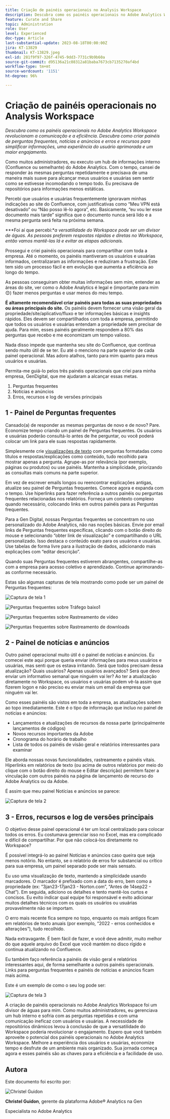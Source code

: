 ```yaml
---
title: Criação de painéis operacionais no Analysis Workspace
description: Descubra como os painéis operacionais no Adobe Analytics Workspace revolucionam a comunicação e a eficiência.
feature: Curate and Share
topic: Administration
role: User
level: Experienced
doc-type: Article
last-substantial-update: 2023-08-18T00:00:00Z
jira: KT-13829
thumbnail: KT-13829.jpeg
exl-id: 281f9f97-326f-4745-9dd3-7731c9b9b60a
source-git-commit: d95136a21c08312a81baba7673cb7135270af4bd
workflow-type: tm+mt
source-wordcount: '1151'
ht-degree: 96%

---
```


# Criação de painéis operacionais no Analysis Workspace

_Descubra como os painéis operacionais no Adobe Analytics Workspace revolucionam a comunicação e a eficiência. Descubra como criar painéis de perguntas frequentes, notícias e anúncios e erros e recursos para simplificar informações, uma experiência do usuário aprimorada e um maior engajamento._


Como muitos administradores, eu executo um hub de informações interno (Confluence ou semelhante) do Adobe Analytics. Com o tempo, cansei de responder às mesmas perguntas repetidamente e precisava de uma maneira mais suave para alcançar meus usuários e usuárias sem sentir como se estivesse incomodando o tempo todo. Eu precisava de repositórios para informações menos estáticas.

Percebi que usuários e usuárias frequentemente ignoravam minhas indicações ao site do Confluence, com justificativas como “Meu VPN está desativado” ou “Não posso lê-lo agora”, etc. Basicamente, “eu vou ler esse documento mais tarde” significa que o documento nunca será lido e a mesma pergunta será feita na próxima semana.

***Foi aí que percebi:**a versatilidade do Workspace pode ser um divisor de águas. As pessoas preferem respostas rápidas e diretas no Workspace, então vamos mantê-las lá e evitar as etapas adicionais.*

Prossegui e criei painéis operacionais para compartilhar com toda a empresa. Até o momento, os painéis mantiveram os usuários e usuárias informados, centralizaram as informações e reduziram a frustração. Este tem sido um processo fácil e em evolução que aumenta a eficiência ao longo do tempo.

As pessoas conseguiram obter muitas informações sem mim, entender as áreas do site, ver como o Adobe Analytics é legal e (importante para mim 😊) fazer menos perguntas e usar menos do meu tempo.

**É altamente recomendável criar painéis para todas as suas propriedades ou áreas principais do site.** Os painéis devem fornecer uma visão geral da propriedade/site/aplicativo/fluxo e ter informações básicas e insights rápidos. Eles devem ser compartilhados com toda a empresa, permitindo que todos os usuários e usuárias entendam a propriedade sem precisar de ajuda. Para mim, esses painéis geralmente respondem a 80% das perguntas que recebo e me economizam um tempo valioso.

Nada disso impede que mantenha seu site do Confluence, que continua sendo muito útil de se ter. Eu até o menciono na parte superior de cada painel operacional. Mas adoro atalhos, tanto para mim quanto para meus usuários e usuárias.

Permita-me guiá-lo pelos três painéis operacionais que criei para minha empresa, GenDigital, que me ajudaram a alcançar essas metas.

1. Perguntas frequentes
1. Notícias e anúncios
1. Erros, recursos e log de versões principais


## 1 - Painel de Perguntas frequentes

Cansado(a) de responder as mesmas perguntas de novo e de novo? Pare. Economize tempo criando um painel de Perguntas frequentes. Os usuários e usuárias poderão consultá-lo antes de lhe perguntar, ou você poderá colocar um link para ele suas respostas rapidamente.

Simplesmente crie [visualizações de texto](https://experienceleague.adobe.com/docs/analytics/analyze/analysis-workspace/visualizations/text.html?lang=pt-BR) com perguntas formatadas como títulos e respostas/explicações como conteúdo, tudo recolhido para mostrar apenas a pergunta. Agrupe-as por relevância (por exemplo, páginas ou produtos) ou use painéis. Mantenha a simplicidade, priorizando as consultas mais comuns na parte superior.

Em vez de escrever emails longos ou reencontrar explicações antigas, atualize seu painel de Perguntas frequentes. Comece agora e expanda com o tempo. Use hiperlinks para fazer referência a outros painéis ou perguntas frequentes relacionadas nos relatórios. Forneça um contexto complexo quando necessário, colocando links em outros painéis para as Perguntas frequentes.

Para a Gen Digital, nossas Perguntas frequentes se concentram no uso personalizado do Adobe Analytics, não nas noções básicas. Envie por email links de Perguntas frequentes específicas, clicando com o botão direito do mouse e selecionando “obter link de visualização” e compartilhando o URL personalizado. Isso destaca o conteúdo exato para os usuários e usuárias. Use tabelas de forma livre para a ilustração de dados, adicionando mais explicações com “editar descrição”.

Quando suas Perguntas frequentes estiverem abrangentes, compartilhe-as com a empresa para acesso coletivo e aprendizado. Continue aprimorando-as conforme necessário.

Estas são algumas capturas de tela mostrando como pode ser um painel de Perguntas frequentes:

![Captura de tela 1](assets/screenshot-1_v2.png)

![Perguntas frequentes sobre Tráfego baixo1](assets/low-traffic-faq.png)

![Perguntas frequentes sobre Rastreamento de vídeo](assets/track-video-faq.png)

![Perguntas frequentes sobre Rastreamento de downloads](assets/track-downloads-faq.png)

## 2 - Painel de notícias e anúncios

Outro painel operacional muito útil é o painel de notícias e anúncios. Eu comecei este aqui porque queria enviar informações para meus usuários e usuárias, mas senti que os estava irritando. Será que todos precisam dessa atualização? Quais usuários? Apenas usuários avançados? Será que devo enviar um informativo semanal que ninguém vai ler? Ao ter a atualização diretamente no Workspace, os usuários e usuárias podem vê-la assim que fizerem logon e não preciso eu enviar mais um email da empresa que ninguém vai ler.

Como esses painéis são vistos em toda a empresa, as atualizações sobem ao topo imediatamente. Este é o tipo de informação que incluo no painel de notícias e anúncios:

- Lançamentos e atualizações de recursos da nossa parte (principalmente lançamentos de códigos)
- Novos recursos importantes da Adobe
- Cronograma do horário de trabalho
- Lista de todos os painéis de visão geral e relatórios interessantes para examinar

Ele aborda nossas novas funcionalidades, rastreamento e painéis vitais. Hiperlinks em relatórios de texto (ou acima de outros relatórios por meio do clique com o botão direito do mouse e Editar descrição) permitem fazer a vinculação com outros painéis na página de lançamento de recurso do Adobe Analytics ou da Adobe.

É assim que meu painel Notícias e anúncios se parece:

![Captura de tela 2](assets/screenshot-2.png)

## 3 - Erros, recursos e log de versões principais

O objetivo desse painel operacional é ter um local centralizado para colocar todos os erros. Eu costumava gerenciar isso no Excel, mas era complicado e difícil de compartilhar. Por que não colocá-los diretamente no Workspace?

É possível integrá-lo ao painel Notícias e anúncios caso queira que seja menos notório. No entanto, se o relatório de erros for substancial ou crítico para sua empresa, um painel separado pode ser mais sensato.

Eu uso uma visualização de texto, mantendo a simplicidade usando marcadores. O marcador é prefixado com a data do erro, bem como a propriedade (ex: “3jan23-17jan23 - Norton.com”, “Antes de 14sep22 - Chat”). Em seguida, adiciono os detalhes e tento mantê-los curtos e concisos. Eu evito indicar qual equipe foi responsável e evito adicionar muitos detalhes técnicos com os quais os usuários ou usuárias provavelmente não se importam.

O erro mais recente fica sempre no topo, enquanto os mais antigos ficam em relatórios de texto anuais (por exemplo, “2022 - erros conhecidos e alterações”), tudo recolhido.

Nada extravagante. É bem fácil de fazer, e você deve admitir, muito melhor do que aquele arquivo do Excel que você mantém no disco rígido e continua atualizando no Confluence.

Eu também faço referência a painéis de visão geral e relatórios interessantes aqui, de forma semelhante a outros painéis operacionais. Links para perguntas frequentes e painéis de notícias e anúncios ficam mais acima.

Este é um exemplo de como o seu log pode ser:

![Captura de tela 3](assets/screenshot-3.png)

A criação de painéis operacionais no Adobe Analytics Workspace foi um divisor de águas para mim. Como muitos administradores, eu gerenciava um hub interno e sofria com as perguntas repetidas e com uma comunicação ineficaz com usuários e usuárias. A necessidade de repositórios dinâmicos levou à conclusão de que a versatilidade do Workspace poderia revolucionar o engajamento. Espero que você também aproveite o potencial dos painéis operacionais no Adobe Analytics Workspace. Melhore a experiência dos usuários e usuárias, economize tempo e desfrute de um ambiente mais organizado. Sua jornada começa agora e esses painéis são as chaves para a eficiência e a facilidade de uso.

## Autora

Este documento foi escrito por:

![Christel Guidon](assets/Christel-Headshot-150.png)

**Christel Guidon**, gerente da plataforma Adobe® Analytics na Gen

Especialista no Adobe Analytics
